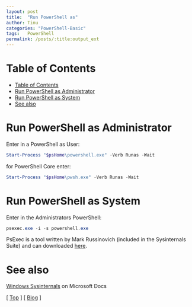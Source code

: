 ```yaml
---
layout: post
title:  "Run PowerShell as"
author: Tinu
categories: "PowerShell-Basic"
tags:   PowerShell
permalink: /posts/:title:output_ext
---
```


# Table of Contents

- [Table of Contents](#table-of-contents)
- [Run PowerShell as Administrator](#run-powershell-as-administrator)
- [Run PowerShell as System](#run-powershell-as-system)
- [See also](#see-also)

# Run PowerShell as Administrator

Enter in a PowerShell as User:

````powershell
Start-Process "$psHome\powershell.exe" -Verb Runas -Wait
````

for PowerShell Core enter:

````powershell
Start-Process "$psHome\pwsh.exe" -Verb Runas -Wait
````

# Run PowerShell as System

Enter in the Administrators PowerShell:

````powershell
psexec.exe -i -s powershell.exe
````

PsExec is a tool written by Mark Russinovich (included in the Sysinternals Suite) and can downloaded [here](https://docs.microsoft.com/de-de/sysinternals/downloads/psexec).

# See also

[Windows Sysinternals](https://docs.microsoft.com/en-us/sysinternals/) on Microsoft Docs

[ [Top](#table-of-contents) ] [ [Blog](../devops.html) ]